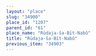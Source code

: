 ```yaml
---
layout: "place"
slug: "34900"
place_id: "1207"
parent_id: "61"
place_name: "Rūdaja-ša-Bīt-Nabû"
title: "Rūdaja-ša-Bīt-Nabû"
previous_item: "34903"
---
```

